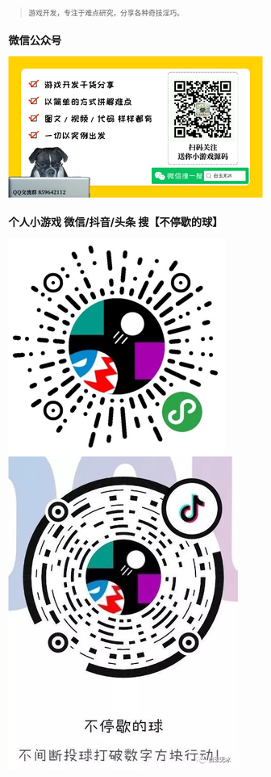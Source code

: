 > 游戏开发，专注于难点研究，分享各种奇技淫巧。

## 微信公众号
![](/img/in-post/about.jpg)  


## 个人小游戏  微信/抖音/头条 搜【不停歇的球】
![](/img/in-post/201912/17-01.png)  
![](/img/in-post/201912/17-02.png)  
